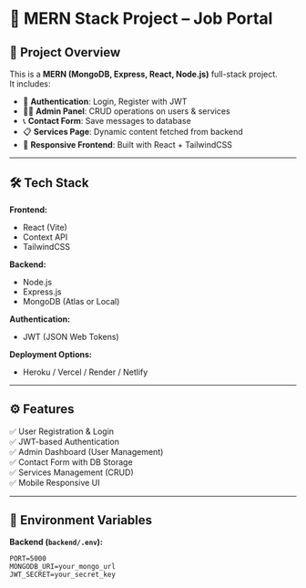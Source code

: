 # 🚀 MERN Stack Project – Job Portal

## 📌 Project Overview
This is a **MERN (MongoDB, Express, React, Node.js)** full-stack project.  
It includes:  

- 🔐 **Authentication**: Login, Register with JWT  
- 👨‍💼 **Admin Panel**: CRUD operations on users & services  
- 📞 **Contact Form**: Save messages to database  
- 📋 **Services Page**: Dynamic content fetched from backend  
- 🎨 **Responsive Frontend**: Built with React + TailwindCSS  

---

## 🛠️ Tech Stack

**Frontend:**  
- React (Vite)  
- Context API  
- TailwindCSS  

**Backend:**  
- Node.js  
- Express.js  
- MongoDB (Atlas or Local)  

**Authentication:**  
- JWT (JSON Web Tokens)  

**Deployment Options:**  
- Heroku / Vercel / Render / Netlify  

---

## ⚙️ Features

✅ User Registration & Login  
✅ JWT-based Authentication  
✅ Admin Dashboard (User Management)  
✅ Contact Form with DB Storage  
✅ Services Management (CRUD)  
✅ Mobile Responsive UI  

---

## 🔑 Environment Variables

**Backend (`backend/.env`):**
```env
PORT=5000
MONGODB_URI=your_mongo_url
JWT_SECRET=your_secret_key
